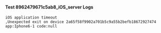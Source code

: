 #### Test 8962479671c5ab8_iOS_server Logs


```
iOS application timeout
,Unexpected exit on device 2a65f58f9902a701b5c9a55b2befb18672927474 app:Iphone6-1 code:null
```
